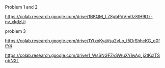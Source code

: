 Problem 1 and 2

https://colab.research.google.com/drive/1BKQM_LZ8gbPdVm0z8tH9Dz-nv_xkdzUi


problem 3

https://colab.research.google.com/drive/1YtxxKyaVsu2vLo_t5DrShhcKG_o0ffY4

https://colab.research.google.com/drive/1_WsSNGFZvSWuXYlwAg_j3tKclTSqbNXT

